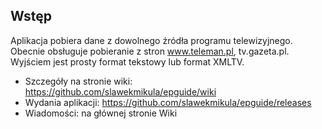 ## Wstęp ##

Aplikacja pobiera dane z dowolnego źródła programu telewizyjnego. Obecnie obsługuje pobieranie z stron www.teleman.pl, tv.gazeta.pl. Wyjściem jest prosty format tekstowy lub format XMLTV.

* Szczegóły na stronie wiki: https://github.com/slawekmikula/epguide/wiki
* Wydania aplikacji: https://github.com/slawekmikula/epguide/releases
* Wiadomości: na głównej stronie Wiki

